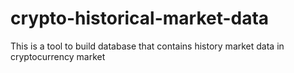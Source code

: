# crypto-historical-market-data
This is a tool to build database that contains history market data in cryptocurrency market
